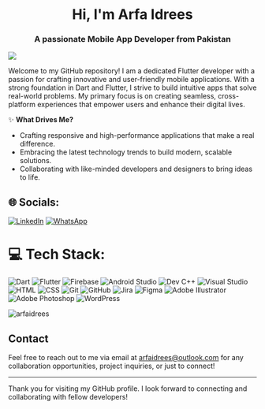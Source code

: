 <h1 align="center">Hi, I'm Arfa Idrees</h1>
<h3 align="center">A passionate Mobile App Developer from Pakistan</h3>

[![](https://visitcount.itsvg.in/api?id=arfaidrees&icon=0&color=8)](https://visitcount.itsvg.in)

Welcome to my GitHub repository! I am a dedicated Flutter developer with a passion for crafting innovative and user-friendly mobile applications. With a strong foundation in Dart and Flutter, I strive to build intuitive apps that solve real-world problems. My primary focus is on creating seamless, cross-platform experiences that empower users and enhance their digital lives.

✨ **What Drives Me?**
- Crafting responsive and high-performance applications that make a real difference.
- Embracing the latest technology trends to build modern, scalable solutions.
- Collaborating with like-minded developers and designers to bring ideas to life.

## 🌐 Socials:
[![LinkedIn](https://img.shields.io/badge/LinkedIn-%230077B5.svg?logo=linkedin&logoColor=white)](www.linkedin.com/in/arfaidrees) 
[![WhatsApp](https://img.shields.io/badge/WhatsApp-%25D366.svg?logo=whatsapp&logoColor=white)](https://wa.me/923052113211)

 
# 💻 Tech Stack:
![Dart](https://img.shields.io/badge/dart-%230175C2.svg?style=for-the-badge&logo=dart&logoColor=white) ![Flutter](https://img.shields.io/badge/Flutter-%2302569B.svg?style=for-the-badge&logo=Flutter&logoColor=white) ![Firebase](https://img.shields.io/badge/firebase-a08021?style=for-the-badge&logo=firebase&logoColor=ffcd34) ![Android Studio](https://img.shields.io/badge/Android%20Studio-%233DDC84.svg?style=for-the-badge&logo=androidstudio&logoColor=white) ![Dev C++](https://img.shields.io/badge/Dev%20C++-%230092CF.svg?style=for-the-badge&logo=cplusplus&logoColor=white) ![Visual Studio](https://img.shields.io/badge/Visual%20Studio-%235C2D91.svg?style=for-the-badge&logo=visualstudio&logoColor=white) ![HTML](https://img.shields.io/badge/HTML-%23E34F26.svg?style=for-the-badge&logo=html5&logoColor=white) ![CSS](https://img.shields.io/badge/CSS-%231572B6.svg?style=for-the-badge&logo=css3&logoColor=white) ![Git](https://img.shields.io/badge/git-%23F05033.svg?style=for-the-badge&logo=git&logoColor=white) ![GitHub](https://img.shields.io/badge/github-%23121011.svg?style=for-the-badge&logo=github&logoColor=white) ![Jira](https://img.shields.io/badge/Jira-%230A0FFF.svg?style=for-the-badge&logo=jira&logoColor=white) ![Figma](https://img.shields.io/badge/figma-%23F24E1E.svg?style=for-the-badge&logo=figma&logoColor=white) ![Adobe Illustrator](https://img.shields.io/badge/Adobe%20Illustrator-%23FF9A00.svg?style=for-the-badge&logo=adobeillustrator&logoColor=white) ![Adobe Photoshop](https://img.shields.io/badge/Adobe%20Photoshop-%2331A8FF.svg?style=for-the-badge&logo=adobephotoshop&logoColor=white) ![WordPress](https://img.shields.io/badge/WordPress-%23117AC9.svg?style=for-the-badge&logo=WordPress&logoColor=white)

<p>
  <img align="center" src="https://github-readme-stats.vercel.app/api/top-langs?username=arfaidrees&show_icons=true&layout=compact" alt="arfaidrees" />
</p>


## Contact

Feel free to reach out to me via email at [arfaidrees@outlook.com](mailto:arfaidrees@outlook.com) for any collaboration opportunities, project inquiries, or just to connect!

---
Thank you for visiting my GitHub profile. I look forward to connecting and collaborating with fellow developers!
